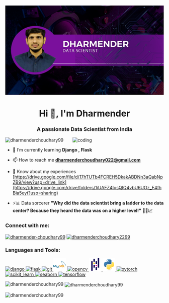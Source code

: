 ![logo](https://github.com/dharmenderchoudhary99/dharmenderchoudhary99/blob/main/Dharmender%20Github%20banner.png)
<h1 align="center">Hi 👋, I'm Dharmender</h1>
<h3 align="center">A passionate Data Scientist from India</h3>

<img align="right" alt="coding" width="290" src="https://media3.giphy.com/media/qgQUggAC3Pfv687qPC/giphy.gif">

<p align="left"> <img src="https://komarev.com/ghpvc/?username=dharmenderchoudhary99&label=Profile%20views&color=0e75b6&style=flat" alt="dharmenderchoudhary99" /> </p>

- 🌱 I’m currently learning **Django , Flask**

- 📫 How to reach me **dharmenderchoudhary022@gmail.com**

- 📄 Know about my experiences [https://drive.google.com/file/d/17hTUTb4FCREH5DkakABDNn3aQabNpZB9/view?usp=drive_link](https://drive.google.com/drive/folders/1iUAFZ4IosQIQ4vbU6UOz_F4fhBia5eyt?usp=sharing)

- ⚡📊 Data sorcerer **"Why did the data scientist bring a ladder to the data center? Because they heard the data was on a higher level!" 🧙‍♂️📈**

<h3 align="left">Connect with me:</h3>
<p align="left">
<a href="https://linkedin.com/in/dharmender-choudhary99" target="blank"><img align="center" src="https://raw.githubusercontent.com/rahuldkjain/github-profile-readme-generator/master/src/images/icons/Social/linked-in-alt.svg" alt="dharmender-choudhary99" height="30" width="40" /></a>
<a href="https://www.leetcode.com/dharmenderchoudhary2299" target="blank"><img align="center" src="https://raw.githubusercontent.com/rahuldkjain/github-profile-readme-generator/master/src/images/icons/Social/leet-code.svg" alt="dharmenderchoudhary2299" height="30" width="40" /></a>
</p>

<h3 align="left">Languages and Tools:</h3>
<p align="left"> <a href="https://www.djangoproject.com/" target="_blank" rel="noreferrer"> <img src="https://cdn.worldvectorlogo.com/logos/django.svg" alt="django" width="40" height="40"/> </a> <a href="https://flask.palletsprojects.com/" target="_blank" rel="noreferrer"> <img src="https://www.vectorlogo.zone/logos/pocoo_flask/pocoo_flask-icon.svg" alt="flask" width="40" height="40"/> </a> <a href="https://git-scm.com/" target="_blank" rel="noreferrer"> <img src="https://www.vectorlogo.zone/logos/git-scm/git-scm-icon.svg" alt="git" width="40" height="40"/> </a> <a href="https://www.mysql.com/" target="_blank" rel="noreferrer"> <img src="https://raw.githubusercontent.com/devicons/devicon/master/icons/mysql/mysql-original-wordmark.svg" alt="mysql" width="40" height="40"/> </a> <a href="https://opencv.org/" target="_blank" rel="noreferrer"> <img src="https://www.vectorlogo.zone/logos/opencv/opencv-icon.svg" alt="opencv" width="40" height="40"/> </a> <a href="https://pandas.pydata.org/" target="_blank" rel="noreferrer"> <img src="https://raw.githubusercontent.com/devicons/devicon/2ae2a900d2f041da66e950e4d48052658d850630/icons/pandas/pandas-original.svg" alt="pandas" width="40" height="40"/> </a> <a href="https://www.python.org" target="_blank" rel="noreferrer"> <img src="https://raw.githubusercontent.com/devicons/devicon/master/icons/python/python-original.svg" alt="python" width="40" height="40"/> </a> <a href="https://pytorch.org/" target="_blank" rel="noreferrer"> <img src="https://www.vectorlogo.zone/logos/pytorch/pytorch-icon.svg" alt="pytorch" width="40" height="40"/> </a> <a href="https://scikit-learn.org/" target="_blank" rel="noreferrer"> <img src="https://upload.wikimedia.org/wikipedia/commons/0/05/Scikit_learn_logo_small.svg" alt="scikit_learn" width="40" height="40"/> </a> <a href="https://seaborn.pydata.org/" target="_blank" rel="noreferrer"> <img src="https://seaborn.pydata.org/_images/logo-mark-lightbg.svg" alt="seaborn" width="40" height="40"/> </a> <a href="https://www.tensorflow.org" target="_blank" rel="noreferrer"> <img src="https://www.vectorlogo.zone/logos/tensorflow/tensorflow-icon.svg" alt="tensorflow" width="40" height="40"/> </a> </p>

<p><img align="left" src="https://github-readme-stats.vercel.app/api/top-langs?username=dharmenderchoudhary99&show_icons=true&locale=en&layout=compact" alt="dharmenderchoudhary99" /></p>

<p>&nbsp;<img align="center" src="https://github-readme-stats.vercel.app/api?username=dharmenderchoudhary99&show_icons=true&locale=en" alt="dharmenderchoudhary99" /></p>

<p><img align="center" src="https://github-readme-streak-stats.herokuapp.com/?user=dharmenderchoudhary99&" alt="dharmenderchoudhary99" /></p>
